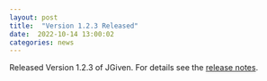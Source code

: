 ```yaml
---
layout: post
title:  "Version 1.2.3 Released"
date:  2022-10-14 13:00:02
categories: news
---
```


Released Version 1.2.3 of JGiven. For details see the [release notes](https://github.com/TNG/JGiven/releases/tag/v1.2.3).

[jgiven-gh]: https://github.com/TNG/JGiven
[jgiven]:    https://jgiven.org

